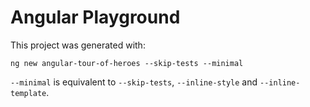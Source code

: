 # Angular Playground

This project was generated with:

```
ng new angular-tour-of-heroes --skip-tests --minimal
```

`--minimal` is equivalent to `--skip-tests`, `--inline-style` and `--inline-template`.
